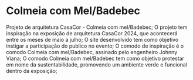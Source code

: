 # Colmeia com Mel/Badebec
Projeto de arquitetura CasaCor - Colmeia com mel/Badebec;
O projeto tem inspiração na exposição de arquitetura CasaCor 2024, que acontecerá entre os meses de maio a julho;
O site desenvolvido tem como objetivo instigar a participação do publico no evento;
O comodo de inspiração é o comodo Colmeia com mel/Badebec, assinado pelo engenheiro Johnny Viana;
O comodo Colmeia com mel/Badebec tem como objetivo protestar em nome da sustentabilidade, promovendo um ambiente verde e funcional dentro da exposição;
